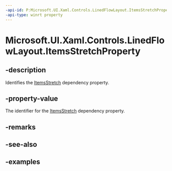 ```yaml
---
-api-id: P:Microsoft.UI.Xaml.Controls.LinedFlowLayout.ItemsStretchProperty
-api-type: winrt property
---
```


# Microsoft.UI.Xaml.Controls.LinedFlowLayout.ItemsStretchProperty

<!--
public static Microsoft.UI.Xaml.DependencyProperty ItemsStretchProperty { get; }
-->


## -description

Identifies the [ItemsStretch](linedflowlayout_itemsstretch.md) dependency property.

## -property-value

The identifier for the [ItemsStretch](linedflowlayout_itemsstretch.md) dependency property.

## -remarks

## -see-also

## -examples


